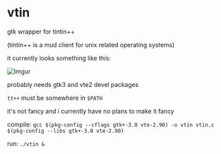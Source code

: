 vtin
====

gtk wrapper for tintin++

(tintin++ is a mud client for unix related operating systems)

it currently looks something like this:

![Imgur](http://i.imgur.com/LFYm5ZX.png)

probably needs gtk3 and vte2 devel packages

`tt++` must be somewhere in `$PATH`

it's not fancy and i currently have no plans to make it fancy

compile:
`gcc $(pkg-config --cflags gtk+-3.0 vte-2.90) -o vtin vtin.c $(pkg-config --libs gtk+-3.0 vte-2.90)`

run:
`./vtin &`


